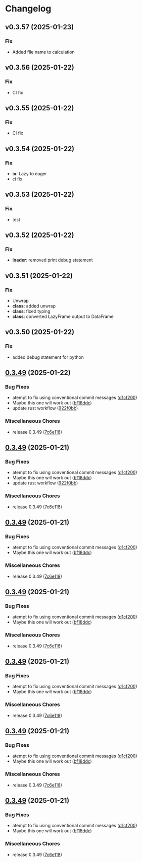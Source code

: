 # Changelog

## v0.3.57 (2025-01-23)

### Fix

- Added file name to calculation

## v0.3.56 (2025-01-22)

### Fix

- CI fix

## v0.3.55 (2025-01-22)

### Fix

- CI fix

## v0.3.54 (2025-01-22)

### Fix

- **io**: Lazy to eager
- ci fix

## v0.3.53 (2025-01-22)

### Fix

- test

## v0.3.52 (2025-01-22)

### Fix

- **loader**: removed print debug statement

## v0.3.51 (2025-01-22)

### Fix

- Unwrap
- **class**: added unwrap
- **class**: fixed typing
- **class**: converted LazyFrame output to DataFrame

## v0.3.50 (2025-01-22)

### Fix

- added debug statement for python

## [0.3.49](https://github.com/WSU-Carbon-Lab/pyref-ccd/compare/v0.3.49...v0.3.49) (2025-01-22)


### Bug Fixes

* atempt to fix using conventional commit messages ([d1cf200](https://github.com/WSU-Carbon-Lab/pyref-ccd/commit/d1cf2006ac47bea43b2472d9218306dd718dd570))
* Maybe this one will work out ([bf18ddc](https://github.com/WSU-Carbon-Lab/pyref-ccd/commit/bf18ddc12f4457cb7613b7fbef332f9eeb4beeec))
* update rust workflow ([922f0bb](https://github.com/WSU-Carbon-Lab/pyref-ccd/commit/922f0bbaed08bbf3db8a675a37973ed59c920040))


### Miscellaneous Chores

* release 0.3.49 ([7c6e118](https://github.com/WSU-Carbon-Lab/pyref-ccd/commit/7c6e118e7797fb3cf40e8190a57ef450c12bf197))

## [0.3.49](https://github.com/WSU-Carbon-Lab/pyref-ccd/compare/v0.3.49...v0.3.49) (2025-01-21)


### Bug Fixes

* atempt to fix using conventional commit messages ([d1cf200](https://github.com/WSU-Carbon-Lab/pyref-ccd/commit/d1cf2006ac47bea43b2472d9218306dd718dd570))
* Maybe this one will work out ([bf18ddc](https://github.com/WSU-Carbon-Lab/pyref-ccd/commit/bf18ddc12f4457cb7613b7fbef332f9eeb4beeec))
* update rust workflow ([922f0bb](https://github.com/WSU-Carbon-Lab/pyref-ccd/commit/922f0bbaed08bbf3db8a675a37973ed59c920040))


### Miscellaneous Chores

* release 0.3.49 ([7c6e118](https://github.com/WSU-Carbon-Lab/pyref-ccd/commit/7c6e118e7797fb3cf40e8190a57ef450c12bf197))

## [0.3.49](https://github.com/WSU-Carbon-Lab/pyref-ccd/compare/v0.3.49...v0.3.49) (2025-01-21)


### Bug Fixes

* atempt to fix using conventional commit messages ([d1cf200](https://github.com/WSU-Carbon-Lab/pyref-ccd/commit/d1cf2006ac47bea43b2472d9218306dd718dd570))
* Maybe this one will work out ([bf18ddc](https://github.com/WSU-Carbon-Lab/pyref-ccd/commit/bf18ddc12f4457cb7613b7fbef332f9eeb4beeec))


### Miscellaneous Chores

* release 0.3.49 ([7c6e118](https://github.com/WSU-Carbon-Lab/pyref-ccd/commit/7c6e118e7797fb3cf40e8190a57ef450c12bf197))

## [0.3.49](https://github.com/WSU-Carbon-Lab/pyref-ccd/compare/v0.3.49...v0.3.49) (2025-01-21)


### Bug Fixes

* atempt to fix using conventional commit messages ([d1cf200](https://github.com/WSU-Carbon-Lab/pyref-ccd/commit/d1cf2006ac47bea43b2472d9218306dd718dd570))
* Maybe this one will work out ([bf18ddc](https://github.com/WSU-Carbon-Lab/pyref-ccd/commit/bf18ddc12f4457cb7613b7fbef332f9eeb4beeec))


### Miscellaneous Chores

* release 0.3.49 ([7c6e118](https://github.com/WSU-Carbon-Lab/pyref-ccd/commit/7c6e118e7797fb3cf40e8190a57ef450c12bf197))

## [0.3.49](https://github.com/WSU-Carbon-Lab/pyref-ccd/compare/v0.3.49...v0.3.49) (2025-01-21)


### Bug Fixes

* atempt to fix using conventional commit messages ([d1cf200](https://github.com/WSU-Carbon-Lab/pyref-ccd/commit/d1cf2006ac47bea43b2472d9218306dd718dd570))
* Maybe this one will work out ([bf18ddc](https://github.com/WSU-Carbon-Lab/pyref-ccd/commit/bf18ddc12f4457cb7613b7fbef332f9eeb4beeec))


### Miscellaneous Chores

* release 0.3.49 ([7c6e118](https://github.com/WSU-Carbon-Lab/pyref-ccd/commit/7c6e118e7797fb3cf40e8190a57ef450c12bf197))

## [0.3.49](https://github.com/WSU-Carbon-Lab/pyref-ccd/compare/v0.3.47...v0.3.49) (2025-01-21)


### Bug Fixes

* atempt to fix using conventional commit messages ([d1cf200](https://github.com/WSU-Carbon-Lab/pyref-ccd/commit/d1cf2006ac47bea43b2472d9218306dd718dd570))
* Maybe this one will work out ([bf18ddc](https://github.com/WSU-Carbon-Lab/pyref-ccd/commit/bf18ddc12f4457cb7613b7fbef332f9eeb4beeec))


### Miscellaneous Chores

* release 0.3.49 ([7c6e118](https://github.com/WSU-Carbon-Lab/pyref-ccd/commit/7c6e118e7797fb3cf40e8190a57ef450c12bf197))

## [0.3.49](https://github.com/WSU-Carbon-Lab/pyref-ccd/compare/v0.3.46...v0.3.49) (2025-01-21)


### Bug Fixes

* atempt to fix using conventional commit messages ([d1cf200](https://github.com/WSU-Carbon-Lab/pyref-ccd/commit/d1cf2006ac47bea43b2472d9218306dd718dd570))
* Maybe this one will work out ([bf18ddc](https://github.com/WSU-Carbon-Lab/pyref-ccd/commit/bf18ddc12f4457cb7613b7fbef332f9eeb4beeec))


### Miscellaneous Chores

* release 0.3.49 ([7c6e118](https://github.com/WSU-Carbon-Lab/pyref-ccd/commit/7c6e118e7797fb3cf40e8190a57ef450c12bf197))
